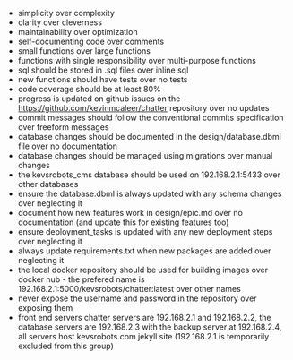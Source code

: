 - simplicity over complexity
- clarity over cleverness
- maintainability over optimization
- self-documenting code over comments
- small functions over large functions
- functions with single responsibility over multi-purpose functions
- sql should be stored in .sql files over inline sql
- new functions should have tests over no tests
- code coverage should be at least 80%
- progress is updated on github issues on the https://github.com/kevinmcaleer/chatter repository over no updates
- commit messages should follow the conventional commits specification over freeform messages
- database changes should be documented in the design/database.dbml file over no documentation
- database changes should be managed using migrations over manual changes
- the kevsrobots_cms database should be used on 192.168.2.1:5433 over other databases
- ensure the database.dbml is always updated with any schema changes over neglecting it
- document how new features work in design/epic.md over no documentation (and update this for existing features too)
- ensure deployment_tasks is updated with any new deployment steps over neglecting it
- always update requirements.txt when new packages are added over neglecting it
- the local docker repository should be used for building images over docker hub - the prefered name is 192.168.2.1:5000/kevsrobots/chatter:latest over other names
- never expose the username and password in the repository over exposing them
- front end servers chatter servers are 192.168.2.1 and 192.168.2.2, the database servers are 192.168.2.3 with the backup server at 192.168.2.4, all servers host kevsrobots.com jekyll site (192.168.2.1 is temporarily excluded from this group)
